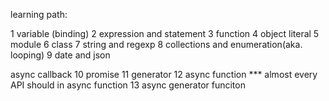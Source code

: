 learning path:

1 variable (binding)
2 expression and statement
3 function
4 object literal
5 module
6 class
7 string and regexp
8 collections and enumeration(aka. looping)
9 date and json

async callback
10 promise
11 generator
12 async function *** almost every API should in async function
13 async generator funciton
